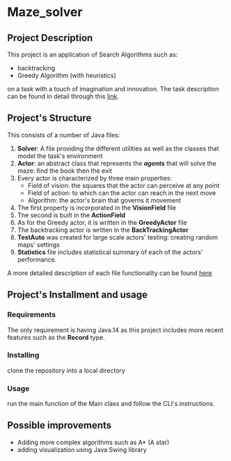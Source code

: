 # Maze_solver
## Project Description
This project is an application of Search Algorithms such as:
* backtracking 
* Greedy Algorithm (with heuristics)

on a task with a touch of imagination and innovation. The task description
can be found in detail through this [link](https://acrobat.adobe.com/link/review/?pdfnow%21verb=extract-pages&x_api_client_id=adobe_com&x_api_client_location=extract_pages&uri=urn%3Aaaid%3Ascds%3AUS%3AZiQWyfCrT_-WTVK4xTUU4Q).

## Project's Structure
This consists of a number of Java files:
1. **Solver**: A file providing the different utilities as well as the classes that model the task's environment
2. **Actor**: an abstract class that represents the ***agents*** that will solve the maze: find the book then the exit
3. Every actor is characterized by three main properties:
    * Field of vision: the squares that the actor can perceive at any point
    * Field of action: to which can the actor can reach in the next move
    * Algorithm: the actor's brain that governs it movement
4. The first property is incorporated in the **VisionField** file
5. The second is built in the **ActionField**
6. As for the Greedy actor, it is written in the **GreedyActor** file
7. The backtracking actor is written in the **BackTrackingActor**
8. **TestAuto** was created for large scale actors' testing: creating random maps' settings
9. **Statistics** file includes statistical summary of each of the actors' performance.

A more detailed description of each file functionality can be found [here](https://acrobat.adobe.com/link/track?uri=urn:aaid:scds:US:a0ca7a69-a05b-4771-80ef-8693a39caa1f)

## Project's Installment and usage
### Requirements
The only requirement is having Java.14 as this project includes more recent features such as the **Record** type.
### Installing 
clone the repository into a local directory 
### Usage
run the main function of the Main class and follow the CLI's instructions.

## Possible improvements
* Adding more complex algorithms such as A* (A star)
* adding visualization using Java Swing library